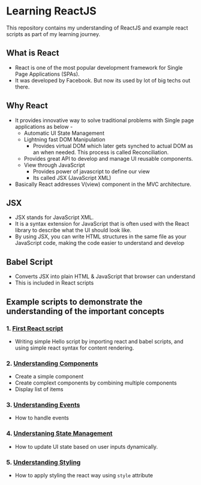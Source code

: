 # Learning ReactJS

This repository contains my understanding of ReactJS and example react scripts as part of my learning journey. 

## What is React
- React is one of the most popular development framework for Single Page Applications (SPAs).
- It was developed by Facebook. But now its used by lot of big techs out there.

## Why React
- It provides innovative way to solve traditional problems with Single page applications as below - 
    - Automatic UI State Management
    - Lightning fast DOM Manipulation
        - Provides virtual DOM which later gets synched to actual DOM as an when needed. This process is called Reconciliation.
    - Provides great API to develop and manage UI reusable components.
    - View through JavaScript
        - Provides power of javascript to define our view
        - Its called JSX (JavaScript XML)
- Basically React addresses V(view) component in the MVC architecture.

## JSX
- JSX stands for JavaScript XML. 
- It is a syntax extension for JavaScript that is often used with the React library to describe what the UI should look like. 
- By using JSX, you can write HTML structures in the same file as your JavaScript code, making the code easier to understand and develop 

## Babel Script
- Converts JSX into plain HTML & JavaScript that browser can understand
- This is included in React scripts

## Example scripts to demonstrate the understanding of the important concepts

### 1. [First React script](#First-Reaction)
- Writing simple Hello script by importing react and babel scripts, and using simple react syntax for content rendering.

### 2.  [Understanding Components](#components)
- Create a simple component
- Create complext components by combining multiple components
- Display list of items

### 3. [Understanding Events](#events)
- How to handle events

### 4. [Understaning State Management](#state)
- How to update UI state based on user inputs dynamically. 

### 5. [Understanding Styling](#styling)
- How to apply styling the react way using `style` attribute